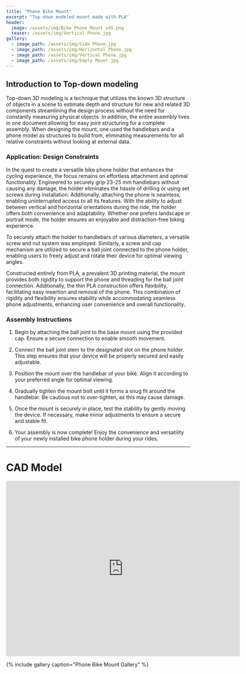 ```yaml
---
title: "Phone Bike Mount"
excerpt: "Top-down modeled mount made with PLA"
header:
  image: /assets/img/Bike Phone Mount v45.png
  teaser: /assets/img/Vertical Phone.jpg
gallery:
  - image_path: /assets/img/Side Phone.jpg
  - image_path: /assets/img/Horizontal Phone.jpg
  - image_path: /assets/img/Vertical Phone.jpg
  - image_path: /assets/img/Empty Mount.jpg
---
```


## Introduction to Top-down modeling

Top-down 3D modeling is a technique that utilizes the known 3D structure of objects in a scene to estimate depth and structure for new and related 3D components streamlining the design process without the need for constantly measuring physical objects. In addition, the entire assembly lives in one document allowing for easy joint structuring for a complete assembly. When designing the mount, one used the handlebars and a phone model as structures to build from, eliminating measurements for all relative constraints without looking at external data.


### Application: Design Constraints

In the quest to create a versatile bike phone holder that enhances the cycling experience, the focus remains on effortless attachment and optimal functionality. Engineered to securely grip 23-25 mm handlebars without causing any damage, the holder eliminates the hassle of drilling or using set screws during installation. Additionally, attaching the phone is seamless, enabling uninterrupted access to all its features. With the ability to adjust between vertical and horizontal orientations during the ride, the holder offers both convenience and adaptability. Whether one prefers landscape or portrait mode, the holder ensures an enjoyable and distraction-free biking experience.

To securely attach the holder to handlebars of various diameters, a versatile screw and nut system was employed. Similarly, a screw and cap mechanism are utilized to secure a ball joint connected to the phone holder, enabling users to freely adjust and rotate their device for optimal viewing angles.

Constructed entirely from PLA, a prevalent 3D printing material, the mount provides both rigidity to support the phone and threading for the ball joint connection. Additionally, the thin PLA construction offers flexibility, facilitating easy insertion and removal of the phone. This combination of rigidity and flexibility ensures stability while accommodating seamless phone adjustments, enhancing user convenience and overall functionality.

### Assembly Instructions

1. Begin by attaching the ball joint to the base mount using the provided cap. Ensure a secure connection to enable smooth movement.

2. Connect the ball joint stem to the designated slot on the phone holder. This step ensures that your device will be properly secured and easily adjustable.

3. Position the mount over the handlebar of your bike. Align it according to your preferred angle for optimal viewing.

4. Gradually tighten the mount bolt until it forms a snug fit around the handlebar. Be cautious not to over-tighten, as this may cause damage.

5. Once the mount is securely in place, test the stability by gently moving the device. If necessary, make minor adjustments to ensure a secure and stable fit.

6. Your assembly is now complete! Enjoy the convenience and versatility of your newly installed bike phone holder during your rides.
---

# CAD Model
<iframe src="https://vanderbilt643.autodesk360.com/shares/public/SH512d4QTec90decfa6ead3830d86d8c2851?mode=embed" width="640" height="480" allowfullscreen="true" webkitallowfullscreen="true" mozallowfullscreen="true"  frameborder="0"></iframe>

{% include gallery caption="Phone Bike Mount Gallery" %}

